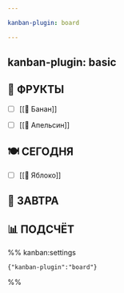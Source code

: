 ```yaml
---

kanban-plugin: board

---
```


## kanban-plugin: basic



## 🍎 ФРУКТЫ

- [ ] [[🍌 Банан]]
- [ ] [[🍊 Апельсин]]


## 🍽 СЕГОДНЯ

- [ ] [[🍎 Яблоко]]


## 📅 ЗАВТРА



## 📊 ПОДСЧЁТ





%% kanban:settings
```
{"kanban-plugin":"board"}
```
%%